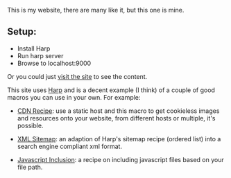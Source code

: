 This is my website, there are many like it, but this one is mine. 

Setup:
------------------------------------------------------------------------

 - Install Harp
 - Run harp server
 - Browse to localhost:9000

Or you could just [visit the site] to see the content. 

This site uses [Harp] and is a decent example (I think) of a couple of
good macros you can use in your own. For example:

- [CDN Recipe]: use a static host and this macro to get cookieless
  images and resources onto your website, from different hosts or
  multiple, it's possible.

- [XML Sitemap]: an adaption of Harp's sitemap recipe (ordered list)
  into a search engine compliant xml format.

- [Javascript Inclusion]: a recipe on including javascript files based on your
  file path.

[CDN Recipe]:http://www.ethanjoachimeldridge.info/tech-blog/harp-macro-revisit
[XML Sitemap]:http://www.ethanjoachimeldridge.info/tech-blog/xml-sitemap-for-harpjs
[Javascript Inclusion]:http://www.ethanjoachimeldridge.info/tech-blog/dynamically-including-js

[visit the site]:http://www.ethanjoachimeldridge.info
[Harp]:http://www.harpjs.com
